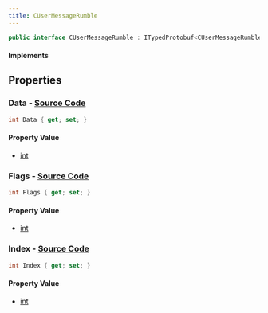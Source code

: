 ```yaml
---
title: CUserMessageRumble
---
```


```csharp
public interface CUserMessageRumble : ITypedProtobuf<CUserMessageRumble>, INativeHandle, INetMessage<CUserMessageRumble>, IDisposable
```

#### Implements

## Properties

### **Data** - [Source Code](https://github.com/swiftly-solution/swiftlys2/blob/main/managed/src/SwiftlyS2.Generated/Protobufs/Interfaces/CUserMessageRumble.cs#L21)

```csharp
int Data { get; set; }
```

#### Property Value

- [int](https://learn.microsoft.com/dotnet/api/system.int32)

### **Flags** - [Source Code](https://github.com/swiftly-solution/swiftlys2/blob/main/managed/src/SwiftlyS2.Generated/Protobufs/Interfaces/CUserMessageRumble.cs#L24)

```csharp
int Flags { get; set; }
```

#### Property Value

- [int](https://learn.microsoft.com/dotnet/api/system.int32)

### **Index** - [Source Code](https://github.com/swiftly-solution/swiftlys2/blob/main/managed/src/SwiftlyS2.Generated/Protobufs/Interfaces/CUserMessageRumble.cs#L18)

```csharp
int Index { get; set; }
```

#### Property Value

- [int](https://learn.microsoft.com/dotnet/api/system.int32)

